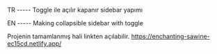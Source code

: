 TR ----- Toggle ile açılır kapanır sidebar yapımı

EN ----- Making collapsible sidebar with toggle

Projenin tamamlanmış hali linkten açılabilir.
https://enchanting-sawine-ec15cd.netlify.app/
